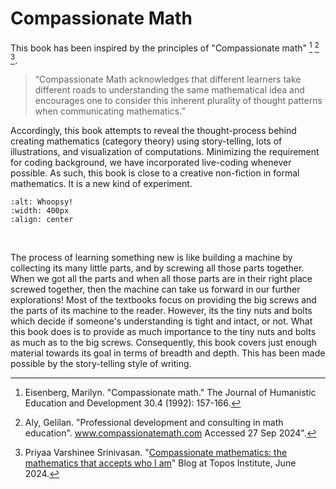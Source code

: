 # Compassionate Math

This book has been inspired by the principles of "Compassionate math" [^1] [^2] [^3].

> “Compassionate Math acknowledges that different learners take different roads to understanding the same mathematical idea and encourages one to consider this inherent plurality of thought patterns when communicating mathematics.”

Accordingly, this book attempts to reveal the thought-process behind creating mathematics (category theory) using story-telling, lots of illustrations, and visualization of computations. Minimizing the requirement for coding background, we have incorporated live-coding whenever possible. As such, this book is close to a creative non-fiction in formal mathematics. It is a new kind of experiment.

```{image} assets/Intro/machinery.png
:alt: Whoopsy!
:width: 400px
:align: center
```
</br>

The process of learning something new is like building a machine by collecting its many little parts, and by screwing all those parts together. When we got all the parts and when all those parts are in their right place screwed together, then the machine can take us forward in our further explorations! Most of the textbooks focus on providing the big screws and the parts of its machine to the reader. However, its the tiny nuts and bolts which decide if someone's understanding is tight and intact, or not. What this book does is to provide as much importance to the tiny nuts and bolts as much as to the big screws. Consequently, this book covers just enough material towards its goal in terms of breadth and depth. This has been made possible by the story-telling style of writing. 

[^1]: Eisenberg, Marilyn. "Compassionate math." The Journal of Humanistic Education and Development 30.4 (1992): 157-166. 

[^2]: Aly, Gelilan. "Professional development and consulting in math education". www.compassionatemath.com Accessed 27 Sep 2024".

[^3]: Priyaa Varshinee Srinivasan. "[Compassionate mathematics: the mathematics that accepts who I am](https://topos.site/blog/2024-06-10-compassionate-mathematics/)" Blog at Topos Institute, June 2024.
